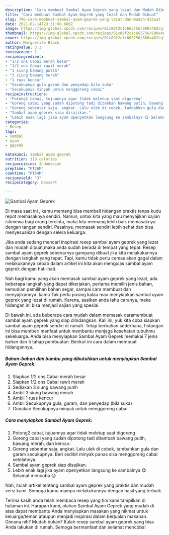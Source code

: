 ```yaml
---
description: "Cara membuat Sambal Ayam Geprek yang lezat dan Mudah Dibuat"
title: "Cara membuat Sambal Ayam Geprek yang lezat dan Mudah Dibuat"
slug: 796-cara-membuat-sambal-ayam-geprek-yang-lezat-dan-mudah-dibuat
date: 2021-02-14T23:31:08.666Z
image: https://img-global.cpcdn.com/recipes/01c89f2c1c663756/680x482cq70/sambal-ayam-geprek-foto-resep-utama.jpg
thumbnail: https://img-global.cpcdn.com/recipes/01c89f2c1c663756/680x482cq70/sambal-ayam-geprek-foto-resep-utama.jpg
cover: https://img-global.cpcdn.com/recipes/01c89f2c1c663756/680x482cq70/sambal-ayam-geprek-foto-resep-utama.jpg
author: Marguerite Black
ratingvalue: 3.3
reviewcount: 7
recipeingredient:
- "1/2 ons Cabai merah besar"
- "1/2 ons Cabai rawit merah"
- "3 siung bawang putih"
- "3 siung bawang merah"
- "1 ruas kencur"
- "Secukupnya gula garam dan penyedap bila suka"
- "Secukupnya minyak untuk menggoreng cabai"
recipeinstructions:
- "Potong2 cabai, tujuannya agar tidak meletup saat digoreng"
- "Goreng cabai yang sudah dipotong tadi ditambah bawang putih, bawang merah, dan kencur."
- "Goreng sebentar saja, angkat. Lalu ulek di cobek, tambahkan gula dan garam secukupnya. Beri sedikit minyak panas sisa menggoreng cabai setelahnya."
- "Sambal ayam geprek siap disajikan."
- "Lebih enak lagi jika ayam dpenyetkan langsung ke sambalnya 😋 Selamat mencoba 😉"
categories:
- Resep
tags:
- sambal
- ayam
- geprek

katakunci: sambal ayam geprek 
nutrition: 119 calories
recipecuisine: Indonesian
preptime: "PT26M"
cooktime: "PT54M"
recipeyield: "3"
recipecategory: Dessert

---
```



![Sambal Ayam Geprek](https://img-global.cpcdn.com/recipes/01c89f2c1c663756/680x482cq70/sambal-ayam-geprek-foto-resep-utama.jpg)

Di masa  saat ini , kamu memang bisa membeli hidangan praktis tanpa kudu repot memasaknya sendiri. Namun, untuk kita yang mau menyajikan sajian istimewa bagi orang tercinta, maka kita memang lebih baik memasaknya dengan tangan sendiri. Pasalnya, memasak sendiri lebih sehat dan bisa menyesuaikan dengan selera keluarga.

Jika anda sedang mencari inspirasi resep sambal ayam geprek yang lezat dan mudah dibuat,maka anda sudah berada di tempat yang tepat. Resep sambal ayam geprek  sebenarnya gampang dibuat jika kita melakukannya dengan langkah yang tepat. Tapi, kamu tidak perlu cemas akan gagal dalam melakukannya 
sebab dalam artikel ini kita akan mengulas sambal ayam geprek dengan hati-hati.  



Nah bagi kamu yang akan memasak sambal ayam geprek yang lezat, ada beberapa langkah yang dapat dikerjakan, pertama memilih jenis bahan, kemudian pemilihan bahan segar, sampai cara membuat dan menyajikannya. kamu Tak perlu pusing kalau mau menyiapkan sambal ayam geprek yang lezat di rumah. Karena, asalkan anda  tahu caranya, maka hidangan ini bisa menjadi sajian yang spesial.

Di bawah ini, ada beberapa cara mudah dalam memasak caramembuat sambal ayam geprek yang siap dihidangkan. Kali ini, yuk kita coba siapkan sambal ayam geprek sendiri di rumah. Tetap berbahan sederhana, hidangan ini bisa memberi manfaat untuk membantu menjaga kesehatan tubuhmu sekeluarga. Anda bisa menyiapkan Sambal Ayam Geprek memakai 7 jenis bahan dan 5 tahap pembuatan. Berikut ini cara dalam membuat hidangannya.

<!--inarticleads1-->

##### Bahan-bahan dan bumbu yang dibutuhkan untuk menyiapkan Sambal Ayam Geprek:

1. Siapkan 1/2 ons Cabai merah besar
1. Siapkan 1/2 ons Cabai rawit merah
1. Sediakan 3 siung bawang putih
1. Ambil 3 siung bawang merah
1. Ambil 1 ruas kencur
1. Ambil Secukupnya gula, garam, dan penyedap (bila suka)
1. Gunakan Secukupnya minyak untuk menggoreng cabai




<!--inarticleads2-->

##### Cara menyiapkan Sambal Ayam Geprek:

1. Potong2 cabai, tujuannya agar tidak meletup saat digoreng
1. Goreng cabai yang sudah dipotong tadi ditambah bawang putih, bawang merah, dan kencur.
1. Goreng sebentar saja, angkat. Lalu ulek di cobek, tambahkan gula dan garam secukupnya. Beri sedikit minyak panas sisa menggoreng cabai setelahnya.
1. Sambal ayam geprek siap disajikan.
1. Lebih enak lagi jika ayam dpenyetkan langsung ke sambalnya 😋 Selamat mencoba 😉




Nah, itulah artikel tentang  sambal ayam geprek  yang praktis dan mudah versi kami. Semoga kamu mampu melakukannya dengan hasil yang terbaik. 

Terima kasih anda telah membaca resep yang tim kami tampilkan di halaman ini. Harapan kami, olahan  Sambal Ayam Geprek yang mudah di atas dapat membantu Anda menyiapkan masakan yang nikmat untuk keluarga/teman ataupun menjadi inspirasi dalam berjualan makanan. Gimana nih? Mudah bukan? Itulah resep sambal ayam geprek yang bisa Anda lakukan di rumah. Semoga bermanfaat dan selamat mencoba!

